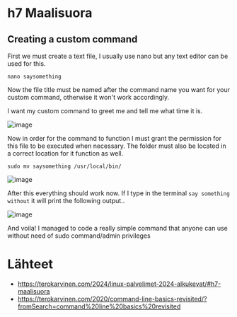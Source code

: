 # h7 Maalisuora


## Creating a custom command


First we must create a text file, I usually use nano but any text editor can be used for this.

`nano saysomething` 

Now the file title must be named after the command name you want for your custom command, otherwise it won't work accordingly. 

I want my custom command to greet me and tell me what time it is.

![image](https://github.com/PvtPrivacy/Fort-Private/assets/156780345/2903b55c-7480-46ce-a25d-766b659a76ff)

Now in order for the command to function I must grant the permission for this file to be executed when necessary. The folder must also be located in a correct location for it function as well.

`sudo mv saysomething /usr/local/bin/`

![image](https://github.com/PvtPrivacy/Fort-Private/assets/156780345/16ba86ba-3ad6-4ab2-bc5b-d39a7680c07f)

After this everything should work now.
If I type in the terminal `say something without` it will print the following output..

![image](https://github.com/PvtPrivacy/Fort-Private/assets/156780345/d3ca6ee4-b7a0-4bf8-abe8-7feaab220031)


And voila! I managed to code a really simple command that anyone can use without need of sudo command/admin privileges

# Lähteet

- https://terokarvinen.com/2024/linux-palvelimet-2024-alkukevat/#h7-maalisuora
- https://terokarvinen.com/2020/command-line-basics-revisited/?fromSearch=command%20line%20basics%20revisited
